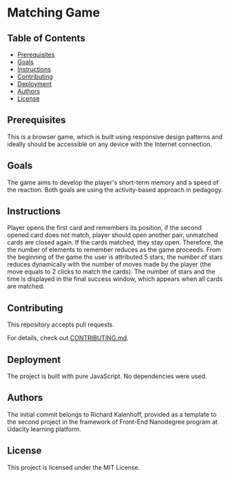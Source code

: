 # Matching Game

## Table of Contents

* [Prerequisites](#prerequisites)
* [Goals](#goals)
* [Instructions](#instructions)
* [Contributing](#contributing)
* [Deployment](#deployment)
* [Authors](#authors)
* [License](#license)


## Prerequisites

This is a browser game, which is built using responsive design patterns and ideally should be accessible on any device with the Internet connection.

## Goals

The game aims to develop the player's short-term memory and a speed of the reaction. Both goals are using the activity-based approach in pedagogy.

## Instructions

Player opens the first card and remembers its position, if the second opened card does not match, player should open another pair, unmatched cards are closed again. If the cards matched, they stay open. Therefore, the the number of elements to remember reduces as the game proceeds. From the beginning of the game the user is attributed 5 stars, the number of stars reduces dynamically with the number of moves made by the player (the move equals to 2 clicks to match the cards). The number of stars and the time is displayed in the final success window, which appears when all cards are matched.

## Contributing

This repository accepts pull requests.

For details, check out [CONTRIBUTING.md](CONTRIBUTING.md).

## Deployment

The project is built with pure JavaScript. No dependencies were used.

## Authors

The initial commit belongs to Richard Kalenhoff, provided as a template to the second project in the framework of Front-End Nanodegree program at Udacity learning platform.

## License

This project is licensed under the MIT License.
